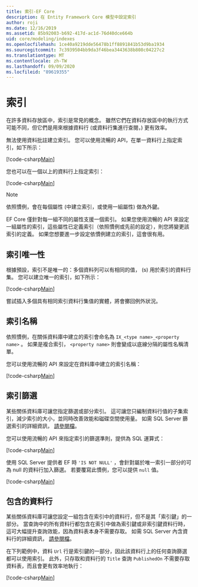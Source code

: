 ```yaml
---
title: 索引-EF Core
description: 在 Entity Framework Core 模型中設定索引
author: roji
ms.date: 12/16/2019
ms.assetid: 85b92003-b692-417d-ac1d-76d40dce664b
uid: core/modeling/indexes
ms.openlocfilehash: 1ce40a9219dde56478b1ff8891841b53d9ba1934
ms.sourcegitcommit: 7c3939504bb9da3f46bea3443638b808c04227c2
ms.translationtype: MT
ms.contentlocale: zh-TW
ms.lasthandoff: 09/09/2020
ms.locfileid: "89619355"
---
```

# <a name="indexes"></a>索引

在許多資料存放區中，索引是常見的概念。 雖然它們在資料存放區中的執行方式可能不同，但它們是用來根據資料行 (或資料行集進行查閱，) 更有效率。

無法使用資料批註建立索引。 您可以使用流暢的 API，在單一資料行上指定索引，如下所示：

[!code-csharp[Main](../../../samples/core/Modeling/FluentAPI/Index.cs?name=Index&highlight=4)]

您也可以在一個以上的資料行上指定索引：

[!code-csharp[Main](../../../samples/core/Modeling/FluentAPI/IndexComposite.cs?name=Composite&highlight=4)]

> [!NOTE]
> 依照慣例，會在每個屬性 (中建立索引，或使用一組屬性) 做為外鍵。
>
> EF Core 僅針對每一組不同的屬性支援一個索引。 如果您使用流暢的 API 來設定一組屬性的索引，這些屬性已定義索引（依照慣例或先前的設定），則您將變更該索引的定義。 如果您想要進一步設定依慣例建立的索引，這會很有用。

## <a name="index-uniqueness"></a>索引唯一性

根據預設，索引不是唯一的：多個資料列可以有相同的值， (s) 用於索引的資料行集。 您可以建立唯一的索引，如下所示：

[!code-csharp[Main](../../../samples/core/Modeling/FluentAPI/IndexUnique.cs?name=IndexUnique&highlight=5)]

嘗試插入多個具有相同索引資料行集值的實體，將會擲回例外狀況。

## <a name="index-name"></a>索引名稱

依照慣例，在關係資料庫中建立的索引會命名為 `IX_<type name>_<property name>` 。 如果是複合索引， `<property name>` 則會變成以底線分隔的屬性名稱清單。

您可以使用流暢的 API 來設定在資料庫中建立的索引名稱：

[!code-csharp[Main](../../../samples/core/Modeling/FluentAPI/IndexName.cs?name=IndexName&highlight=5)]

## <a name="index-filter"></a>索引篩選

某些關係資料庫可讓您指定篩選或部分索引。 這可讓您只編制資料行值的子集索引，減少索引的大小，並同時改善效能和磁碟空間使用量。 如需 SQL Server 篩選索引的詳細資訊， [請參閱檔](/sql/relational-databases/indexes/create-filtered-indexes)。

您可以使用流暢的 API 來指定索引的篩選準則，提供為 SQL 運算式：

[!code-csharp[Main](../../../samples/core/Modeling/FluentAPI/IndexFilter.cs?name=IndexFilter&highlight=5)]

使用 SQL Server 提供者 EF 時 `'IS NOT NULL'` ，會針對屬於唯一索引一部分的可為 null 的資料行加入篩選。 若要覆寫此慣例，您可以提供 `null` 值。

[!code-csharp[Main](../../../samples/core/Modeling/FluentAPI/IndexNoFilter.cs?name=IndexNoFilter&highlight=6)]

## <a name="included-columns"></a>包含的資料行

某些關係資料庫可讓您設定一組包含在索引中的資料行，但不是其「索引鍵」的一部分。 當查詢中的所有資料行都包含在索引中做為索引鍵或非索引鍵資料行時，這可大幅提升查詢效能，因為資料表本身不需要存取。 如需 SQL Server 內含資料行的詳細資訊， [請參閱檔](/sql/relational-databases/indexes/create-indexes-with-included-columns)。

在下列範例中，資料 `Url` 行是索引鍵的一部分，因此該資料行上的任何查詢篩選都可以使用索引。 此外，只存取和資料行的 `Title` 查詢 `PublishedOn` 不需要存取資料表，而且會更有效率地執行：

[!code-csharp[Main](../../../samples/core/Modeling/FluentAPI/IndexInclude.cs?name=IndexInclude&highlight=5-9)]
